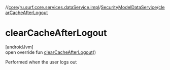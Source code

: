//[core](../../../index.md)/[ru.surf.core.services.dataService.impl](../index.md)/[SecurityModelDataService](index.md)/[clearCacheAfterLogout](clear-cache-after-logout.md)

# clearCacheAfterLogout

[androidJvm]\
open override fun [clearCacheAfterLogout](clear-cache-after-logout.md)()

Performed when the user logs out
